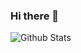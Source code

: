 ### Hi there 👋

![Github Stats](https://github-readme-stats.vercel.app/api?username=Kinneyzhang&theme=vue&show_icons=true&hide=commits,issues&hide_title=true)
